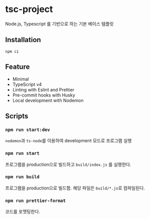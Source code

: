# tsc-project
Node.js, Typescript 를 기반으로 하는 기본 베이스 템플릿

## Installation
```
npm ci
```

## Feature
- Minimal
- TypeScript v4
- Linting with Eslint and Prettier
- Pre-commit hooks with Husky
- Local development with Nodemon

## Scripts
### `npm run start:dev`
`nodemon`과 `ts-node`를 이용하여 development 모드로 프로그램 실행

### `npm run start`
프로그램을 production으로 빌드하고 `build/index.js` 를 실행한다.

### `npm run build`
프로그램을 production으로 빌드함. 해당 파일은 `build/*.js`로 컴파일된다.

### `npm run prettier-format`
코드를 포맷팅한다.
